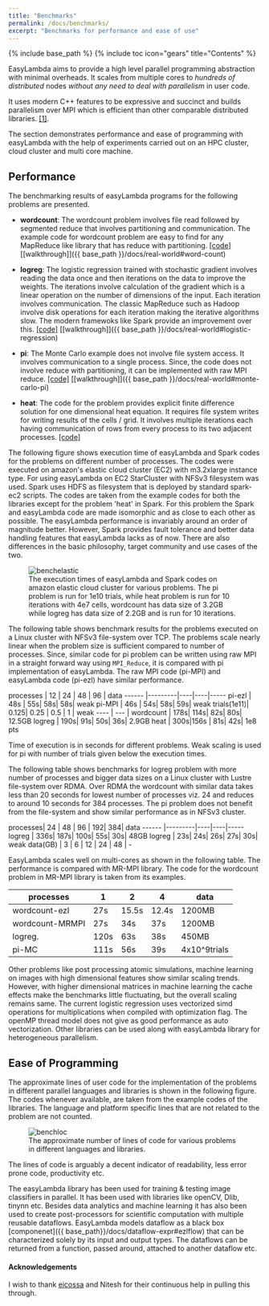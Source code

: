 ```yaml
---
title: "Benchmarks"
permalink: /docs/benchmarks/
excerpt: "Benchmarks for performance and ease of use"
---
```

{% include base_path %}
{% include toc icon="gears" title="Contents" %}

EasyLambda aims to provide a high level parallel programming abstraction with
minimal overheads. It scales from multiple cores to *hundreds of distributed*
nodes *without any need to deal with parallelism* in user code.

It uses modern C++ features to be expressive and succinct and builds parallelism
over MPI which is efficient than other comparable distributed libraries.
[[1]](http://www.sciencedirect.com/science/article/pii/S1877050915017895).

The section demonstrates performance and ease of programming with easyLambda
with the help of experiments carried out on an HPC cluster, cloud cluster and
multi core machine.

## Performance
The benchmarking results of easyLambda programs for the following problems are
presented.

- **wordcount**: The wordcount problem involves file read followed by
segmented reduce that involves partitioning and communication. The example code
for wordcount problem are easy to find for any MapReduce like library that has
reduce with partitioning.
[[code]](https://github.com/haptork/easyLambda/tree/master/examples/wordcount.cpp)
[[walkthrough]]({{ base_path }}/docs/real-world#word-count)

- **logreg**: The logistic regression trained with stochastic gradient
involves reading the data once and then iterations on the data to improve the
weights.  The iterations involve calculation of the gradient which is a linear
operation on the number of dimensions of the input. Each iteration involves
communication. The classic MapReduce such as Hadoop involve disk operations for
each iteration making the iterative algorithms slow. The modern framewoks like
Spark provide an improvement over this.
[[code]](https://github.com/haptork/easyLambda/tree/master/examples/logreg.cpp)
[[walkthrough]]({{ base_path }}/docs/real-world#logistic-regression)

- **pi**: The Monte Carlo example does not involve file system access.
It involves communication to a single process. Since, the code does not involve
reduce with partitioning, it can be implemented with raw MPI reduce.
[[code]](https://github.com/haptork/easyLambda/tree/master/examples/pi.cpp)
[[walkthrough]]({{ base_path }}/docs/real-world#monte-carlo-pi)

- **heat**: The code for the problem provides explicit finite
difference solution for one dimensional heat equation. It requires file system
writes for writing results of the cells / grid. It involves multiple iterations
each having communication of rows from every process to its two adjacent
processes.
[[code]](https://github.com/haptork/easyLambda/tree/master/examples/1d-Diffusion.cpp)

The following figure shows execution time of easyLambda and Spark codes
for the problems on different number of processes. The codes were executed on
amazon's elastic cloud cluster (EC2) with m3.2xlarge instance type. For using
easyLambda on EC2 StarCluster with NFSv3 filesystem was used. Spark uses HDFS
as filesystem that is deployed by standard spark-ec2 scripts. The codes are
taken from the example codes for both the libraries except for the problem
'heat' in Spark. For this problem the Spark and easyLambda code are made
isomorphic and as close to each other as possible. The easyLambda performance
is invariably around an order of magnitude better. However, Spark provides
fault tolerance and better data handling features that easyLambda lacks as of
now. There are also differences in the basic philosophy, target community and
use cases of the two.

<figure>
  <img src="{{ site.url }}{{ site.baseurl }}/images/benchelastic.png" alt="benchelastic">
  <figcaption>
    The execution times of easyLambda and Spark codes on amazon elastic cloud
    cluster for various problems. The pi problem is run for 1e10 trials, while
    heat problem is run for 10 iterations with 4e7 cells, wordcount has data
    size of 3.2GB while logreg has data size of 2.2GB and is run for 10
    iterations.
  </figcaption>
</figure>

The following table shows benchmark results for the problems executed on a
Linux cluster with NFSv3 file-system over TCP. The problems scale nearly
linear when the problem size is sufficient compared to number of processes.
Since, similar code for pi problem can be written using raw MPI in a straight
forward way using `MPI_Reduce`, it is compared with pi implementation of
easyLambda. The raw MPI code (pi-MPI) and easyLambda code (pi-ezl) have
similar performance.


processes  | 12 | 24 | 48 | 96 | data
------ |---------|----|----|-----
pi-ezl | 48s | 55s| 58s| 58s| weak
pi-MPI | 46s | 54s| 58s| 59s| weak
trials(1e11)| 0.125| 0.25 | 0.5 | 1 | weak
----   | ---       |
wordcount | 178s| 114s| 82s| 80s| 12.5GB
logreg | 190s| 91s| 50s| 36s| 2.9GB
heat | 300s|156s | 81s| 42s| 1e8 pts

Time of execution is in seconds for different problems. Weak scaling is used
for pi with number of trials given below the execution times. 

The following table shows benchmarks for logreg problem with
more number of processes and bigger data sizes on a Linux cluster with
Lustre file-system over RDMA. Over RDMA the wordcount with similar
data takes less than 20 seconds for lowest number of processes viz. 24 and
reduces to around 10 seconds for 384 processes. The pi problem does not benefit
from the file-system and show similar performance as in NFSv3 cluster.

processes| 24 | 48 | 96 | 192| 384| data
------   |---------|----|----|-----
logreg   | 336s| 187s| 100s| 55s| 30s| 48GB
logreg   | 23s| 24s| 26s| 27s| 30s| weak
data(GB) | 3 | 6 | 12 | 24 | 48 | -

EasyLambda scales well on multi-cores as shown in the following table. The
performance is compared with MR-MPI library. The code for the wordcount problem in
MR-MPI library is taken from its examples.

processes  | 1 | 2 | 4 | data
------ |---------|----|----|-----
wordcount-ezl | 27s| 15.5s| 12.4s| 1200MB
wordcount-MRMPI | 27s |34s | 37s| 1200MB
logreg. | 120s |63s | 38s| 450MB
pi-MC | 111s |56s | 39s| 4x10^9trials

Other problems like post processing atomic simulations, machine learning on
images with high dimensional features show similar scaling trends. However,
with higher dimensional matrices in machine learning the cache effects make
the benchmarks little fluctuating, but the overall scaling remains same. The
current logistic regression uses vectorized simd operations for multiplications
when compiled with optimization flag. The openMP thread model does not give as
good performance as auto vectorization. Other libraries can be used along with
easyLambda library for heterogeneous parallelism.

## Ease of Programming

The approximate lines of user code for the implementation of the problems in
different parallel languages and libraries is shown in the following figure.
The codes whenever available, are taken from the example codes of the
libraries. The language and platform specific lines that are not related to
the problem are not counted.

<figure>
  <img src="{{ site.url }}{{ site.baseurl }}/images/benchloc.png" alt="benchloc">
  <figcaption>
    The approximate number of lines of code for various problems in different
    languages and libraries.  
  </figcaption>
</figure>

The lines of code is arguably a decent indicator of readability, less error
prone code, productivity etc.

The easyLambda library has been used for training & testing image classifiers
in parallel. It has been used with libraries like openCV, Dlib, tinynn etc.
Besides data analytics and machine learning it has also been used to create
post-processors for scientific computation with multiple reusable dataflows. 
EasyLambda models dataflow as a black box [componenet]({{ base_path}}/docs/dataflow-expr#ezlflow)
that can be characterized solely by its input and output types. The dataflows
can be returned from a function, passed around, attached to another dataflow etc.

#### Acknowledgements

I wish to thank [eicossa](https://github.com/eicossa) and Nitesh for their
continuous help in pulling this through.
